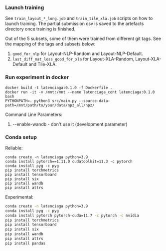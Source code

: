 ### Launch training

See `train_layout_*_long.job` and `train_tile_xla.job` scripts on how to launch training. The partial submission csv is saved to the artefacts directory once training is finished.

Out of the 5 subsets, some of them were trained from different git tags. See the mapping of the tags and subsets below:
1. `good_for_nlp` for Layout-NLP-Random and Layout-NLP-Default.
2. `last_diff_mat_loss_good_for_xla` for Layout-XLA-Random, Layout-XLA-Default and Tile-XLA.

### Run experiment in docker
```shell
docker build -t latenciaga:0.1.0 -f Dockerfile .
docker run -it -v /mnt:/mnt --name latenciaga_cont latenciaga:0.1.0 bash
PYTHONPATH=. python3 src/main.py --source-data-path=/mnt/path/to/your/data/npz_all/npz/
```

Command Line Parameters:
1. --enable-wandb - don't use it (development parameter)

### Conda setup

Reliable:
```
conda create -n latenciaga python=3.9
conda install pytorch==1.11.0 cudatoolkit=11.3 -c pytorch
conda install pyg -c pyg
pip install torchmetrics
pip install tensorboard
pip install six
pip install wandb
pip install attrs
```

Experimental:
```bash
conda create -n latenciaga python=3.9
conda install pyg -c pyg
conda install pytorch pytorch-cuda=11.7 -c pytorch -c nvidia
pip install torchmetrics
pip install tensorboard
pip install six
pip install wandb
pip install attrs
pip install pandas
```
